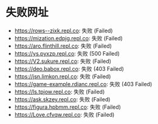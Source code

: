 # 失败网址
- https://rows--zixk.repl.co: 失败 (Failed)
- https://mization.edpjg.repl.co: 失败 (Failed)
- https://aro.flinthill.repl.co: 失败 (Failed)
- https://ys.pyxzp.repl.co: 失败 (500
Failed)
- https://V2.sukure.repl.co: 失败 (Failed)
- https://deo.babox.repl.co: 失败 (403
Failed)
- https://jsn.limkon.repl.co: 失败 (Failed)
- https://game-example.rdianc.repl.co: 失败 (403
Failed)
- https://ls.tpjow.repl.co: 失败 (Failed)
- https://ask.skzey.repl.co: 失败 (Failed)
- https://figura.hpbmm.repl.co: 失败 (Failed)
- https://Love.cfvqw.repl.co: 失败 (Failed)
